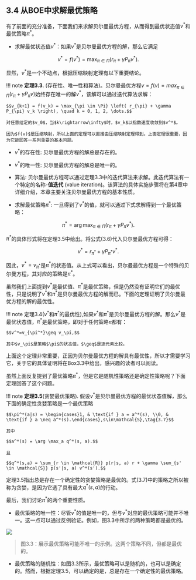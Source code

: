 ## 3.4 从BOE中求解最优策略

有了前面的充分准备，下面我们来求解贝尔曼最优方程，从而得到最优状态值$v^*$和最优策略$\pi^*$。

- 求解最优状态值$v^*$：如果$v^*$是贝尔曼最优方程的解，那么它满足

$$v^* = f(v^*)=\max_{\pi \in \Pi} \left( r_{\pi} + \gamma P_{\pi} v^* \right).
$$

显然，$v^*$是一个不动点，根据压缩映射定理有以下重要结论。

!!! note 
    **定理3.3**. (存在性、唯一性和算法)。贝尔曼最优方程$v = f(v)= max_{\pi \in \Pi}(r_\pi + \gamma P_\pi v)$始终存在唯一的解$v^*$，该解可以通过迭代算法求解：
    
    $$v_{k+1} = f(v_k) = \max_{\pi \in \Pi} \left( r_{\pi} + \gamma P_{\pi} v_k \right), \quad k = 0, 1, 2, \dots.$$
    
    对任意给定的$v_0$，当$k\rightarrow\infty$时，$v_k$以指数速度收敛到$v^*$。
    
    因为$f(v)$是压缩映射，所以上面的定理可以直接由压缩映射定理得到。上面定理很重要，因为它能回答一系列重要的基本问题。

  - $v^*$的存在性: 贝尔曼最优方程的解总是存在的。
    
  - $v^*$的唯一性: 贝尔曼最优方程的解总是唯一的。
    
  - 算法: 贝尔曼最优方程可以通过定理$3.3$中的迭代算法来求解。此迭代算法有一个特定的名称-**值迭代** (value iteration)。该算法的具体实施步骤将在第4章中详细介绍，本章主要关注贝尔曼最优方程的基本性质。

- 求解最优策略$\pi^*$: 一旦得到了$v^*$的值，就可以通过下式求解得到一个最优策略：

$$\pi^* = \arg \max_{\pi \in \Pi} \left( r_{\pi} + \gamma P_{\pi} v^* \right).\tag{3.6}$$

$\pi^*$的具体形式将在定理$3.5$中给出。将公式$(3.6)$代入贝尔曼最优方程可得：

$$v^* = r_{\pi^*} + \gamma P_{\pi^*} v^*.$$

因此，$v^*=v_{\pi^*}$是$\pi^*$的状态值。从上式可以看出，贝尔曼最优方程是一个特殊的贝尔曼方程，其对应的策略是$\pi^*$。

虽然我们上面提到$v^*$是最优值、$\pi^*$是最优策略，但是仍然没有证明它们的最优性，只是说明了$v^*$和$\pi^*$是贝尔曼最优方程的解而已。下面的定理证明了贝尔曼最优方程的解的最优性。

!!! note
    定理$3.4$($v^*$和$\pi^*$的最优性),如果$v^*$和$\pi^*$是贝尔曼最优方程的解。那么$v^*$是最优状态值，$\pi^*$是最优策略，即对于任何策略$\pi$都有：

    $$v^*=v_{\pi^*}\geq v_\pi,$$

    其中$v_\pi$是策略$\pi$的状态值，$\geq$是逐元素比较。

上面这个定理非常重要，正因为贝尔曼最优方程的解具有最优性，所以才需要学习它，关于它的具体证明将在Box$3.3$中给出，感兴趣的读者可以阅读。

虽然上面反复提到了最优策略$\pi^*$，但是它是随机性策略还是确定性策略呢？下面定理回答了这个问题。

!!! note
    **定理3.5**(贪婪最优策略). 假设$v^*$是贝尔曼最优方程的最优状态值解，那么下面的确定性贪婪策略是一个最优策略

    $$\pi^*(a|s) = \begin{cases}1, & \text{if } a = a^*(s), \\0, & \text{if } a \neq a^*(s).\end{cases},s\in\mathcal{S},\tag{3.7}$$

    其中

    $$a^*(s) = \arg \max_a q^*(s, a).$$

    且

    $$q^*(s,a) = \sum_{r \in \mathcal{R}} p(r|s, a) r + \gamma \sum_{s' \in \mathcal{S}} p(s'|s, a) v^*(s').$$

定理$3.5$指出总是存在一个确定性的贪婪策略是最优的。式$(3.7)$中的策略之所以被称为贪婪，是因为它选了具有最大$q^*(s, a)$的行动。

最后，我们讨论$\pi^*$的两个重要性质。

- 最优策略的唯一性：尽管$v^*$的值是唯一的，但与$v^*$对应的最优策略可能并不唯一。这一点可以通过反例验证。例如，图$3.3$中所示的两种策略都是最优的。

 ![](../img/03/2.png)
 > 图$3.3$：展示最优策略可能不唯一的示例。这两个策略不同，但都是最优的。

- 最优策略的随机性：如图$3.3$所示，最优策略可以是随机的，也可以是确定的。然而，根据定理$3.5$，可以确定的是，总是存在一个确定性的最优策略。
